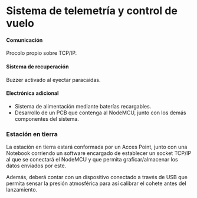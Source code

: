 # Sistema de telemetría y control de vuelo



#### Comunicación
Procolo propio sobre TCP/IP.

#### Sistema de recuperación
Buzzer activado al eyectar paracaidas.

#### Electrónica adicional
* Sistema de alimentación mediante baterías recargables.
* Desarrollo de un PCB que contenga al NodeMCU, junto con los demás componentes del sistema.


### Estación en tierra
La estación en tierra estará conformada por un Acces Point, junto con una Notebook corriendo un software encargado de establecer un socket TCP/IP al que se conectará el NodeMCU y que permita graficar/almacenar los datos enviados por este.

Además, deberá contar con un dispositivo conectado a través de USB que permita sensar la presión atmosférica para así calibrar el cohete antes del lanzamiento.




